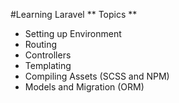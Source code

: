 #Learning Laravel
** Topics **

-   Setting up Environment
-   Routing
-   Controllers
-   Templating
-   Compiling Assets (SCSS and NPM)
-   Models and Migration (ORM)
